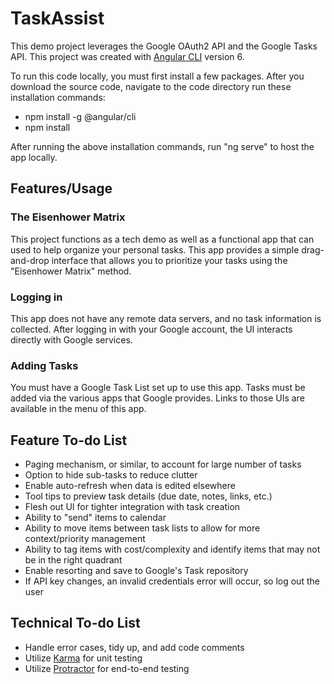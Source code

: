 # TaskAssist

This demo project leverages the Google OAuth2 API and the Google Tasks API.  This project was created with [Angular CLI](https://github.com/angular/angular-cli) version 6.

To run this code locally, you must first install a few packages.  After you download the source code, navigate to the code directory run these installation commands:
* npm install -g @angular/cli
* npm install

After running the above installation commands, run "ng serve" to host the app locally.

## Features/Usage

### The Eisenhower Matrix

This project functions as a tech demo as well as a functional app that can used to help organize your personal tasks.  This app provides a simple drag-and-drop interface that allows you to prioritize your tasks using the "Eisenhower Matrix" method.

### Logging in

This app does not have any remote data servers, and no task information is collected.  After logging in with your Google account, the UI interacts directly with Google services.

### Adding Tasks

You must have a Google Task List set up to use this app.  Tasks must be added via the various apps that Google provides.  Links to those UIs are available in the menu of this app.

## Feature To-do List

* Paging mechanism, or similar, to account for large number of tasks
* Option to hide sub-tasks to reduce clutter
* Enable auto-refresh when data is edited elsewhere
* Tool tips to preview task details (due date, notes, links, etc.)
* Flesh out UI for tighter integration with task creation
* Ability to "send" items to calendar
* Ability to move items between task lists to allow for more context/priority management
* Ability to tag items with cost/complexity and identify items that may not be in the right quadrant
* Enable resorting and save to Google's Task repository
* If API key changes, an invalid credentials error will occur, so log out the user

## Technical To-do List

* Handle error cases, tidy up, and add code comments
* Utilize [Karma](https://karma-runner.github.io) for unit testing
* Utilize [Protractor](http://www.protractortest.org/) for  end-to-end testing